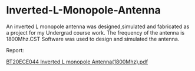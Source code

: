 # Inverted-L-Monopole-Antenna

An inverted L monopole antenna was designed,simulated and fabricated as a project for my Undergrad course work.
The frequency of the antenna is 1800Mhz.CST Software was used to design and simulated the antenna.

Report:

[BT20ECE044 Inverted L monopole Antenna(1800Mhz).pdf](https://github.com/Uma-95/Inverted-L-Monopole-Antenna/files/10220252/BT20ECE044.Inverted.L.monopole.Antenna.1800Mhz.pdf)
